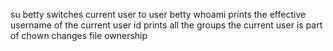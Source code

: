 su betty switches current user to user betty
whoami prints the effective username of the current user
id prints all the groups the current user is part of
chown changes file ownership

